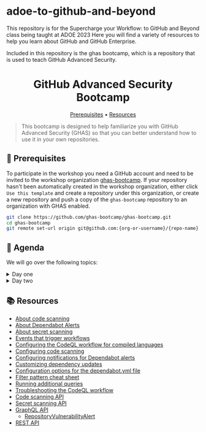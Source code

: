 # adoe-to-github-and-beyond

This repository is for the Supercharge your Workflow: to GitHub and Beyond class being taught at ADOE 2023
Here you will find a variety of resources to help you learn about GitHub and GitHub Enterprise. 

Included in this repository is the ghas bootcamp, which is a repository that is used to teach GitHub Advanced Security.

<h1 align="center">GitHub Advanced Security Bootcamp</h1>
<p align="center">
  <a href="#mega-prerequisites">Prerequisites</a> •  
  <a href="#books-resources">Resources</a>
</p>

> This bootcamp is designed to help familiarize you with GitHub Advanced Security (GHAS) so that you can better understand how to use it in your own repositories.

## :mega: Prerequisites

To participate in the workshop you need a GitHub account and need to be invited to the workshop organization [ghas-bootcamp](https://github.com/ghas-bootcamp). If your repository hasn't been automatically created in the workshop organization, either click `Use this template` and create a repository under this organization, or create a new repository and push a copy of the `ghas-bootcamp` repository to an organization with GHAS enabled.

```bash
git clone https://github.com/ghas-bootcamp/ghas-bootcamp.git
cd ghas-bootcamp
git remote set-url origin git@github.com:{org-or-username}/{repo-name}.git
```

## 🏫 Agenda

We will go over the following topics:

<details>
<summary>Day one </summary>

#### Day one learning

-   [x] Comprehensive overview of GHAS
-   [x] Securing your supply chain with dependency management
-   [x] Secret scanning
-   [x] Rolling out GHAS in your organization
-   [x] Q&A

#### Day one: Dependabot and Secret scanning exercises

##### Dependabot: [link](exercises/lab%201%20-%20dependabot.md)

-   [x] Enabling Dependabot alerts
-   [x] Reviewing the dependency graph
-   [x] Viewing and managing results
-   [x] Enabling Dependabot security updates
-   [x] Configuring Dependabot security updates
-   [x] Working with Dependency Review

##### Secret scanning: [link](exercises/lab%202%20-%20secret-scanning.md)

-   [x] Enabling secret scanning
-   [x] Viewing and managing results
-   [x] Excluding files from secret scanning
-   [x] Custom patterns for secret scanning
-   [x] Managing access to alerts

</details>

<details>
<summary>Day two </summary>

#### Day two learning

-   [x] Explore how code scanning works
-   [x] What is Security Overview?
-   [x] CodeQL Demo
-   [x] Final Q&A

#### Day Two: Code scanning + CodeQL demo

##### Code scanning: [link](exercises/lab%203%20-%20code-scanning.md)

-   [x] Enabling code scanning
-   [x] Reviewing any failed analysis jobs
-   [x] Using context and expressions to modify build
-   [x] Reviewing and managing results
-   [x] Triaging a result in a PR
-   [x] Customizing CodeQL configuration
-   [x] Adding your own code scanning suite to exclude rules
-   [x] Understanding how to add a custom query
-   [x] CodeQL demo

</details>

## :books: Resources

-   [About code scanning](https://docs.github.com/en/github/finding-security-vulnerabilities-and-errors-in-your-code/about-code-scanning)
-   [About Dependabot Alerts](https://docs.github.com/en/free-pro-team@latest/github/managing-security-vulnerabilities/about-alerts-for-vulnerable-dependencies)
-   [About secret scanning](https://docs.github.com/en/github/administering-a-repository/about-secret-scanning)
-   [Events that trigger workflows](https://docs.github.com/en/free-pro-team@latest/actions/reference/events-that-trigger-workflows)
-   [Configuring the CodeQL workflow for compiled languages](https://docs.github.com/en/free-pro-team@latest/github/finding-security-vulnerabilities-and-errors-in-your-code/configuring-the-codeql-workflow-for-compiled-languages)
-   [Configuring code scanning](https://docs.github.com/en/free-pro-team@latest/github/finding-security-vulnerabilities-and-errors-in-your-code/configuring-code-scanning)
-   [Configuring notifications for Dependabot alerts](https://docs.github.com/en/free-pro-team@latest/github/managing-security-vulnerabilities/configuring-notifications-for-vulnerable-dependencies#configuring-notifications-for-dependabot-alerts)
-   [Customizing dependency updates](https://docs.github.com/en/free-pro-team@latest/github/administering-a-repository/customizing-dependency-updates)
-   [Configuration options for the dependabot.yml file](https://docs.github.com/en/free-pro-team@latest/github/administering-a-repository/configuration-options-for-dependency-updates)
-   [Filter pattern cheat sheet](https://docs.github.com/en/free-pro-team@latest/actions/reference/workflow-syntax-for-github-actions#filter-pattern-cheat-sheet)
-   [Running additional queries](https://docs.github.com/en/free-pro-team@latest/github/finding-security-vulnerabilities-and-errors-in-your-code/configuring-code-scanning#running-additional-queries)
-   [Troubleshooting the CodeQL workflow](https://docs.github.com/en/free-pro-team@latest/github/finding-security-vulnerabilities-and-errors-in-your-code/troubleshooting-the-codeql-workflow)
-   [Code scanning API](https://docs.github.com/en/free-pro-team@latest/rest/reference/code-scanning)
-   [Secret scanning API](https://docs.github.com/en/rest/reference/secret-scanning)
-   [GraphQL API](https://docs.github.com/en/free-pro-team@latest/graphql)
    -   [RepositoryVulnerabilityAlert](https://docs.github.com/en/free-pro-team@latest/graphql/reference/objects#repositoryvulnerabilityalert)
-   [REST API](https://docs.github.com/en/free-pro-team@latest/rest)


